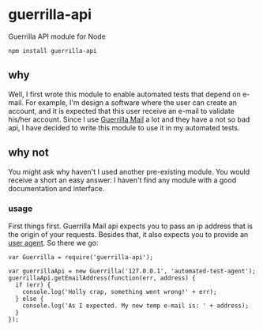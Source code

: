 # guerrilla-api
Guerrilla API module for Node

~~~
npm install guerrilla-api
~~~

## why
Well, I first wrote this module to enable automated tests that depend on e-mail.
For example, I'm design a software where the user can create an account, and it
is expected that this user receive an e-mail to validate his/her account. Since
I use [Guerrilla Mail](guerrillamail.com) a lot and they have a not so bad api,
I have decided to write this module to use it in my automated tests.

## why not
You might ask why haven't I used another pre-existing module. You would receive
a short an easy answer: I haven't find any module with a good documentation and
interface.

### usage
First things first. Guerrilla Mail api expects you to pass an ip address that is
the origin of your requests. Besides that, it also expects you to provide an
[user agent](https://en.wikipedia.org/wiki/User_agent). So there we go:

~~~
var Guerrilla = require('guerrilla-api');

var guerrillaApi = new Guerrilla('127.0.0.1', 'automated-test-agent');
guerrillaApi.getEmailAddress(function(err, address) {
  if (err) {
    console.log('Holly crap, something went wrong!' + err);
  } else {
    console.log('As I expected. My new temp e-mail is: ' + address);
  }
});
~~~
